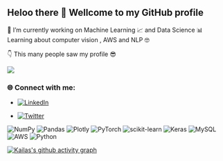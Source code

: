 ## Heloo there 👋 Wellcome to my GitHub profile 

🔭 I’m currently working on Machine Learning 📈 and Data Science 📊 
Learning about computer vision , AWS and NLP 🤓

👇 This many people saw my profile 😎

![](https://komarev.com/ghpvc/?username=kailas711&style=plastic&color=blueviolet)

### 🌐 Connect with me:

- [![LinkedIn](https://img.shields.io/badge/LinkedIn-%230077B5.svg?logo=linkedin&logoColor=white)](https://www.linkedin.com/in/kailas-p-sudheer-6bb244201/)

- [![Twitter](https://img.shields.io/badge/Twitter-%231DA1F2.svg?logo=Twitter&logoColor=white)](https://twitter.com/@kailas_sudheer)
  

![NumPy](https://img.shields.io/badge/numpy-%23013243.svg?style=for-the-badge&logo=numpy&logoColor=white) ![Pandas](https://img.shields.io/badge/pandas-%23150458.svg?style=for-the-badge&logo=pandas&logoColor=white) ![Plotly](https://img.shields.io/badge/Plotly-%233F4F75.svg?style=for-the-badge&logo=plotly&logoColor=white) ![PyTorch](https://img.shields.io/badge/PyTorch-%23EE4C2C.svg?style=for-the-badge&logo=PyTorch&logoColor=white) ![scikit-learn](https://img.shields.io/badge/scikit--learn-%23F7931E.svg?style=for-the-badge&logo=scikit-learn&logoColor=white) ![Keras](https://img.shields.io/badge/Keras-%23D00000.svg?style=for-the-badge&logo=Keras&logoColor=white) ![MySQL](https://img.shields.io/badge/mysql-%2300f.svg?style=for-the-badge&logo=mysql&logoColor=white) ![AWS](https://img.shields.io/badge/AWS-%23FF9900.svg?style=for-the-badge&logo=amazon-aws&logoColor=white) ![Python](https://img.shields.io/badge/python-3670A0?style=for-the-badge&logo=python&logoColor=ffdd54)


[![Kailas's github activity graph](https://github-readme-activity-graph.vercel.app/graph?username=kailas711&theme=react)](https://github.com/ashutosh00710/github-readme-activity-graph)

